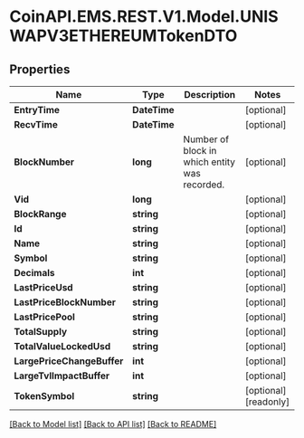 
# CoinAPI.EMS.REST.V1.Model.UNISWAPV3ETHEREUMTokenDTO

## Properties

Name | Type | Description | Notes
------------ | ------------- | ------------- | -------------
**EntryTime** | **DateTime** |  | [optional] 
**RecvTime** | **DateTime** |  | [optional] 
**BlockNumber** | **long** | Number of block in which entity was recorded. | [optional] 
**Vid** | **long** |  | [optional] 
**BlockRange** | **string** |  | [optional] 
**Id** | **string** |  | [optional] 
**Name** | **string** |  | [optional] 
**Symbol** | **string** |  | [optional] 
**Decimals** | **int** |  | [optional] 
**LastPriceUsd** | **string** |  | [optional] 
**LastPriceBlockNumber** | **string** |  | [optional] 
**LastPricePool** | **string** |  | [optional] 
**TotalSupply** | **string** |  | [optional] 
**TotalValueLockedUsd** | **string** |  | [optional] 
**LargePriceChangeBuffer** | **int** |  | [optional] 
**LargeTvlImpactBuffer** | **int** |  | [optional] 
**TokenSymbol** | **string** |  | [optional] [readonly] 

[[Back to Model list]](../README.md#documentation-for-models)
[[Back to API list]](../README.md#documentation-for-api-endpoints)
[[Back to README]](../README.md)


